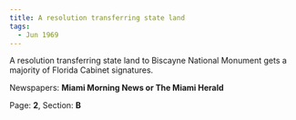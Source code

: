 ```yaml
---  
title: A resolution transferring state land  
tags:  
  - Jun 1969  
---  
```

  
A resolution transferring state land to Biscayne National Monument gets a majority of Florida Cabinet signatures.  
  
Newspapers: **Miami Morning News or The Miami Herald**  
  
Page: **2**, Section: **B** 

